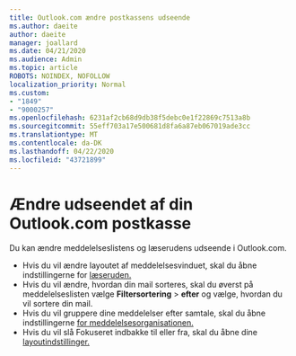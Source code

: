 ```yaml
---
title: Outlook.com ændre postkassens udseende
ms.author: daeite
author: daeite
manager: joallard
ms.date: 04/21/2020
ms.audience: Admin
ms.topic: article
ROBOTS: NOINDEX, NOFOLLOW
localization_priority: Normal
ms.custom:
- "1849"
- "9000257"
ms.openlocfilehash: 6231af2cb68d9db38f5debc0e1f22869c7513a8b
ms.sourcegitcommit: 55eff703a17e500681d8fa6a87eb067019ade3cc
ms.translationtype: MT
ms.contentlocale: da-DK
ms.lasthandoff: 04/22/2020
ms.locfileid: "43721899"
---
```

# <a name="change-the-look-of-your-outlookcom-mailbox"></a>Ændre udseendet af din Outlook.com postkasse

Du kan ændre meddelelseslistens og læserudens udseende i Outlook.com.

- Hvis du vil ændre layoutet af meddelelsesvinduet, skal du åbne indstillingerne for [læseruden.](https://outlook.live.com/mail/options/mail/layout/readingPane)
- Hvis du vil ændre, hvordan din mail sorteres, skal du øverst på meddelelseslisten vælge **Filtersortering** > **efter** og vælge, hvordan du vil sortere din mail.
- Hvis du vil gruppere dine meddelelser efter samtale, skal du åbne indstillingerne [for meddelelsesorganisationen.](https://outlook.live.com/mail/options/mail/layout/conversations)
- Hvis du vil slå Fokuseret indbakke til eller fra, skal du åbne dine [layoutindstillinger.](https://outlook.live.com/mail/options/mail/layout/focused)
